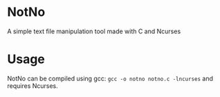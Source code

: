# NotNo
A simple text file manipulation tool made with C and Ncurses
# Usage
NotNo can be compiled using gcc:
`gcc -o notno notno.c -lncurses`
and requires Ncurses.
